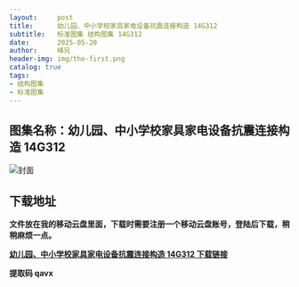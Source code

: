 ```yaml
---
layout:     post
title:      幼儿园、中小学校家具家电设备抗震连接构造 14G312
subtitle:   标准图集 结构图集 14G312
date:       2025-05-20
author:     峰兄
header-img: img/the-first.png
catalog: true
tags:
- 结构图集
- 标准图集
---
```

## 图集名称：幼儿园、中小学校家具家电设备抗震连接构造 14G312
![封面](https://pic1.imgdb.cn/item/682c44b758cb8da5c8fef4ea.jpg)

## 下载地址 ##
**文件放在我的移动云盘里面，下载时需要注册一个移动云盘账号，登陆后下载，稍稍麻烦一点。**  
  
[**幼儿园、中小学校家具家电设备抗震连接构造 14G312 下载链接**](https://caiyun.139.com/w/i/2nc6qoAYDb051)

**提取码 qavx**

